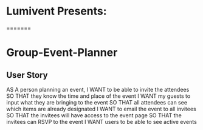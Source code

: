 # Lumivent Presents:
=======
# Group-Event-Planner

## User Story
AS A person planning an event,
I WANT to be able to invite the attendees
SO THAT they know the time and place of the event
I WANT my guests to input what they are bringing to the event
SO THAT all attendees can see which items are already designated
I WANT to email the event to all invitees
SO THAT the invitees will have access to the event page
SO THAT the invitees can RSVP to the event
I WANT users to be able to see active events
